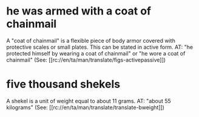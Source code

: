 # he was armed with a coat of chainmail

A "coat of chainmail" is a flexible piece of body armor covered with protective scales or small plates. This can be stated in active form. AT: "he protected himself by wearing a coat of chainmail" or "he wore a coat of chainmail" (See: [[rc://en/ta/man/translate/figs-activepassive]])

# five thousand shekels

A shekel is a unit of weight equal to about 11 grams. AT: "about 55 kilograms" (See: [[rc://en/ta/man/translate/translate-bweight]])

